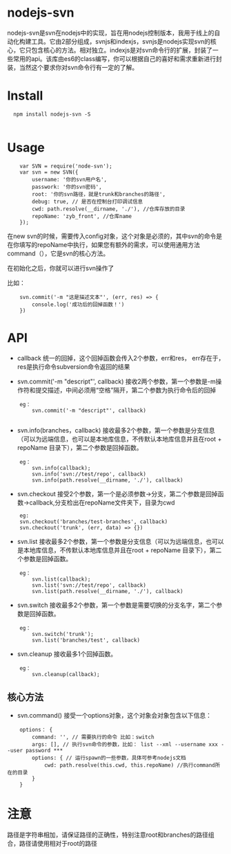 

# nodejs-svn
nodejs-svn是svn在nodejs中的实现，旨在用nodejs控制版本，我用于线上的自动化构建工具。它由2部分组成，svnjs和indexjs，svnjs是nodejs实现svn的核心，它只包含核心的方法。相对独立。indexjs是对svn命令行的扩展，封装了一些常用的api。该库由es6的class编写，你可以根据自己的喜好和需求重新进行封装，当然这个要求你对svn命令行有一定的了解。

# Install


```code
  npm install nodejs-svn -S
  
```


# Usage

```code
    var SVN = require('node-svn');
    var svn = new SVN({
        username: '你的svn用户名',
        passwork: '你的svn密码',
    	root: '你的svn路径，就是trunk和branches的路径',
    	debug: true, // 是否在控制台打印调试信息
    	cwd: path.resolve(__dirname, './'), //仓库存放的目录
    	repoName: 'zyb_front', //仓库name
    });
```

在new svn的时候，需要传入config对象，这个对象是必须的，其中svn的命令是在你填写的repoName中执行，如果您有额外的需求，可以使用通用方法command（），它是svn的核心方法。

在初始化之后，你就可以进行svn操作了

比如： 

```code
    svn.commit('-m "这是描述文本"', (err, res) => {
		console.log('成功后的回掉函数！')
	})
```


# API

- callback
统一的回掉，这个回掉函数会传入2个参数，err和res， err存在于，res是执行命令subversion命令返回的结果


- svn.commit('-m "descript"', callback)
接收2两个参数，第一个参数是-m操作符和提交描述，中间必须用“空格”隔开，第二个参数为执行命令后的回掉

```code
    eg： 
        svn.commit('-m "descript"', callback)
        
```


- svn.info(branches，callback)
接收最多2个参数，第一个参数是分支信息（可以为远端信息，也可以是本地库信息，不传默认本地库信息并且在root + repoName 目录下），第二个参数是回掉函数。

```code
    eg： 
        svn.info(callback);
    	svn.info('svn://test/repo', callback)
    	svn.info(path.resolve(__dirname, './'), callback)
```

- svn.checkout
接受2个参数，第一个是必须参数->分支，第二个参数是回掉函数->callback,分支检出在repoName文件夹下，目录为cwd

```code
    eg: 
    svn.checkout('branches/test-branches', callback)
	svn.checkout('trunk', (err, data) => {})
```



- svn.list
接收最多2个参数，第一个参数是分支信息（可以为远端信息，也可以是本地库信息，不传默认本地库信息并且在root + repoName 目录下），第二个参数是回掉函数。

```code
    eg： 
        svn.list(callback);
    	svn.list('svn://test/repo', callback)
    	svn.list(path.resolve(__dirname, './'), callback)

```


- svn.switch
接收最多2个参数，第一个参数是需要切换的分支名字，第二个参数是回掉函数。

```code
    eg： 
        svn.switch('trunk');
    	svn.list('branches/test', callback)

```


- svn.cleanup
接收最多1个回掉函数。

```code
    eg： 
        svn.cleanup(callback);

```


## 核心方法
- svn.command()
接受一个options对象，这个对象会对象包含以下信息：

```code
    options： {
        command: '', // 需要执行的命令 比如：switch
        args: [], // 执行svn命令的参数，比如： list --xml --username xxx --user password ***
        options: { // 运行spawn的一些参数，具体可参考nodejs文档
            cwd: path.resolve(this.cwd, this.repoName) //执行command所在的目录
        }
    }
```



# 注意
路径是字符串相加，请保证路径的正确性，特别注意root和branches的路径组合，路径请使用相对于root的路径





